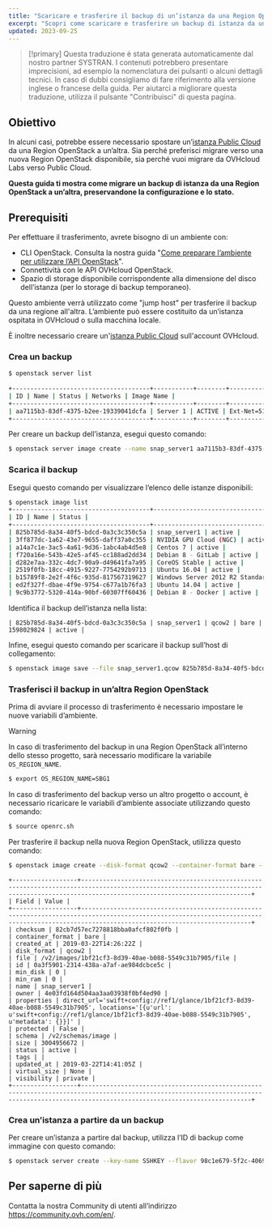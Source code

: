 ```yaml
---
title: "Scaricare e trasferire il backup di un’istanza da una Region OpenStack ad un’altra"
excerpt: "Scopri come scaricare e trasferire un backup di istanza da una Region OpenStack ad un’altra preservando la configurazione e lo stato dell’istanza"
updated: 2023-09-25
---
```


> [!primary]
> Questa traduzione è stata generata automaticamente dal nostro partner SYSTRAN. I contenuti potrebbero presentare imprecisioni, ad esempio la nomenclatura dei pulsanti o alcuni dettagli tecnici. In caso di dubbi consigliamo di fare riferimento alla versione inglese o francese della guida. Per aiutarci a migliorare questa traduzione, utilizza il pulsante "Contribuisci" di questa pagina.
>

## Obiettivo

In alcuni casi, potrebbe essere necessario spostare un’[istanza Public Cloud](https://www.ovhcloud.com/it/public-cloud/) da una Region OpenStack a un’altra. Sia perché preferisci migrare verso una nuova Region OpenStack disponibile, sia perché vuoi migrare da OVHcloud Labs verso Public Cloud.

**Questa guida ti mostra come migrare un backup di istanza da una Region OpenStack a un’altra, preservandone la configurazione e lo stato.**

## Prerequisiti

Per effettuare il trasferimento, avrete bisogno di un ambiente con:

- CLI OpenStack. Consulta la nostra guida "[Come preparare l’ambiente per utilizzare l’API OpenStack](/pages/public_cloud/compute/prepare_the_environment_for_using_the_openstack_api)".
- Connettività con le API OVHcloud OpenStack.
- Spazio di storage disponibile corrispondente alla dimensione del disco dell’istanza (per lo storage di backup temporaneo).

Questo ambiente verrà utilizzato come "jump host" per trasferire il backup da una regione all'altra. L’ambiente può essere costituito da un’istanza ospitata in OVHcloud o sulla macchina locale.

È inoltre necessario creare un'[istanza Public Cloud](https://www.ovhcloud.com/it/public-cloud/) sull'account OVHcloud.

### Crea un backup

```bash
$ openstack server list
 
+--------------------------------------+-----------+--------+--------------------------------------------------+--------------+
| ID | Name | Status | Networks | Image Name |
+--------------------------------------+-----------+--------+--------------------------------------------------+--------------+
| aa7115b3-83df-4375-b2ee-19339041dcfa | Server 1 | ACTIVE | Ext-Net=51.xxx.xxx.xxx, 2001:41d0:xxx:xxxx::xxxx | Ubuntu 16.04 |
+--------------------------------------+-----------+--------+--------------------------------------------------+--------------+
```

Per creare un backup dell’istanza, esegui questo comando:

```bash 
$ openstack server image create --name snap_server1 aa7115b3-83df-4375-b2ee-19339041dcfa
```

### Scarica il backup

Esegui questo comando per visualizzare l’elenco delle istanze disponibili:
 
```bash
$ openstack image list
+--------------------------------------+-----------------------------------------------+--------+
| ID | Name | Status |
+--------------------------------------+-----------------------------------------------+--------+
| 825b785d-8a34-40f5-bdcd-0a3c3c350c5a | snap_server1 | active |
| 3ff877dc-1a62-43e7-9655-daff37a0c355 | NVIDIA GPU Cloud (NGC) | active |
| a14a7c1e-3ac5-4a61-9d36-1abc4ab4d5e8 | Centos 7 | active |
| f720a16e-543b-42e5-af45-cc188ad2dd34 | Debian 8 - GitLab | active |
| d282e7aa-332c-4dc7-90a9-d49641fa7a95 | CoreOS Stable | active |
| 2519f0fb-18cc-4915-9227-7754292b9713 | Ubuntu 16.04 | active |
| b15789f8-2e2f-4f6c-935d-817567319627 | Windows Server 2012 R2 Standard - UEFI | active |
| ed2f327f-dbae-4f9e-9754-c677a1b76fa3 | Ubuntu 14.04 | active |
| 9c9b3772-5320-414a-90bf-60307ff60436 | Debian 8 - Docker | active |
```

Identifica il backup dell’istanza nella lista:

```text
| 825b785d-8a34-40f5-bdcd-0a3c3c350c5a | snap_server1 | qcow2 | bare | 1598029824 | active |
```

Infine, esegui questo comando per scaricare il backup sull’host di collegamento:

```bash
$ openstack image save --file snap_server1.qcow 825b785d-8a34-40f5-bdcd-0a3c3c350c5a
```

<a name="transfer"></a>

### Trasferisci il backup in un’altra Region OpenStack

Prima di avviare il processo di trasferimento è necessario impostare le nuove variabili d’ambiente.

> [!warning]
>
> In caso di trasferimento del backup in una Region OpenStack all’interno dello stesso progetto, sarà necessario modificare la variabile `OS_REGION_NAME`.
>

```bash
$ export OS_REGION_NAME=SBG1
```

In caso di trasferimento del backup verso un altro progetto o account, è necessario ricaricare le variabili d’ambiente associate utilizzando questo comando:

```bash
$ source openrc.sh
```

Per trasferire il backup nella nuova Region OpenStack, utilizza questo comando:

```bash
$ openstack image create --disk-format qcow2 --container-format bare --file snap_server1.qcow snap_server1
```

```text
+------------------+-------------------------------------------------------------------------------------------------------------------------------------------------------------------------------------------+
| Field | Value |
+------------------+-------------------------------------------------------------------------------------------------------------------------------------------------------------------------------------------+
| checksum | 82cb7d57ec7278818bba0afcf802f0fb |
| container_format | bare |
| created_at | 2019-03-22T14:26:22Z |
| disk_format | qcow2 |
| file | /v2/images/1bf21cf3-8d39-40ae-b088-5549c31b7905/file |
| id | 0a3f5901-2314-438a-a7af-ae984dcbce5c |
| min_disk | 0 |
| min_ram | 0 |
| name | snap_server1 |
| owner | 4e03fd164d504aa3aa03938f0bf4ed90 |
| properties | direct_url='swift+config://ref1/glance/1bf21cf3-8d39-40ae-b088-5549c31b7905', locations='[{u'url': u'swift+config://ref1/glance/1bf21cf3-8d39-40ae-b088-5549c31b7905', u'metadata': {}}]' |
| protected | False |
| schema | /v2/schemas/image |
| size | 3004956672 |
| status | active |
| tags | |
| updated_at | 2019-03-22T14:41:05Z |
| virtual_size | None |
| visibility | private |
+------------------+-------------------------------------------------------------------------------------------------------------------------------------------------------------------------------------------+
```

### Crea un’istanza a partire da un backup

Per creare un’istanza a partire dal backup, utilizza l’ID di backup come immagine con questo comando:

```bash
$ openstack server create --key-name SSHKEY --flavor 98c1e679-5f2c-4069-b4da-4a4f7179b758 --image 0a3f5901-2314-438a-a7af-ae984dcbce5c Server1_from_snap
```

## Per saperne di più

Contatta la nostra Community di utenti all’indirizzo <https://community.ovh.com/en/>.